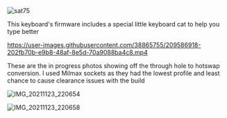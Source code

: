![sat75](https://user-images.githubusercontent.com/38865755/188288059-2725be46-748d-4f67-9452-e5d57c650e00.jpg)


This keyboard's firmware includes a special little keyboard cat to help you type better

https://user-images.githubusercontent.com/38865755/209586918-202fb70b-e9b8-48af-8e5d-70a9088ba4c8.mp4


These are the in progress photos showing off the through hole to hotswap conversion. I used Milmax sockets as they had the lowest profile and least chance to cause clearance issues with the build

![IMG_20211123_220654](https://user-images.githubusercontent.com/38865755/218332179-c0aa85aa-0fe1-409c-82ac-874a871797b1.jpg)

![IMG_20211123_220658](https://user-images.githubusercontent.com/38865755/218332182-03ff51cf-0715-4caf-9197-e84412114e9b.jpg)
